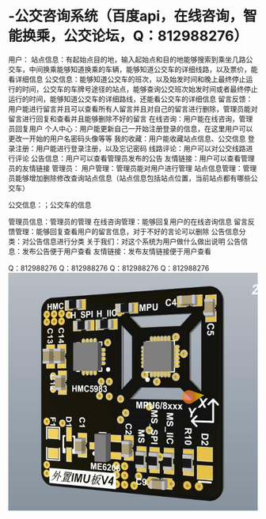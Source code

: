 # -公交咨询系统（百度api，在线咨询，智能换乘，公交论坛，Q：812988276）
用户：
站点信息：有起始点目的地，输入起始点和目的地能够搜索到乘坐几路公交车，中间换乘能够知道换乘的车辆，能够知道公交车的详细线路，以及票价，能看详细信息
公交信息：能够知道公交车的班次，以及始发时间和晚上最终停止运行的时间，公交车的车牌号途径的站点，能够查询公交班次始发时间或者最终停止运行的时间，能够知道公交车的详细路线，还能看公交车的详细信息
留言反馈：用户能进行留言并且可以查看所有人留言并且对自己的留言进行删除，管理员能对留言进行回复和查看并且能够删除不好的留言
在线咨询：用户能在线咨询，管理员回复用户
个人中心：用户能更新自己一开始注册登录的信息，在这里用户可以更改一开始的用户名密码头像等等
我的收藏：用户能收藏站点信息、公交信息
登录注册：用户能进行登录注册，以及忘记密码
线路评论：用户可以对公交线路进行评论
公告信息：用户可以查看管理员发布的公告
友情链接：用户可以查看管理员的友情链接
管理员：
用户管理：管理员能对用户进行管理
站点信息管理：管理员能够增加删除修改查询站点信息（站点信息包括站点位置，当前站点都有哪些公交车）

公交信息：；公交车的信息

管理员信息：管理员的管理
在线咨询管理：能够回复用户的在线咨询信息
留言反馈管理：能够回复查看用户的留言信息，对于不好的言论可以删除
公告信息分类：对公告信息进行分类
关于我们：对这个系统为用户做什么做出说明
公告信息：发布公告便于用户查看
友情链接：发布友情链接便于用户查看

Q：812988276
Q：812988276
Q：812988276
Q：812988276
![image](https://github.com/ZhiliangMa/MPU6500-HMC5983-AK8975-BMP280-MS5611-10DOF-IMU-PCB/blob/main/img/IMU-V5-TOP.jpg)
